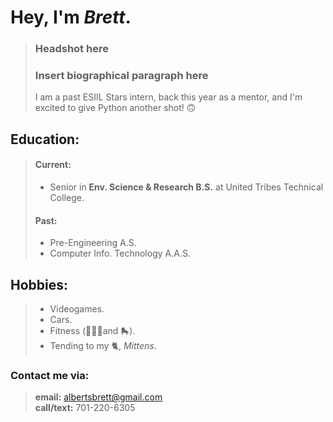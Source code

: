 # Hey, I'm *Brett*.
> ### Headshot here
> 
> ### Insert biographical paragraph here
> 
> I am a past ESIIL Stars intern, back this year as a mentor, and I'm excited to give Python another shot! 🙃

## Education:
> #### Current: 
> - Senior in **Env. Science & Research B.S.** at United Tribes Technical College.
> 
> #### Past: 
> - Pre-Engineering A.S.
> - Computer Info. Technology A.A.S.


## Hobbies:
> - Videogames. 
> - Cars. 
> - Fitness (🏋🏼‍♂️and 🛼). 
> - Tending to my 🐈, *Mittens*. 



### **Contact me via:**
> **email:** albertsbrett@gmail.com  
> **call/text:** 701-220-6305  
